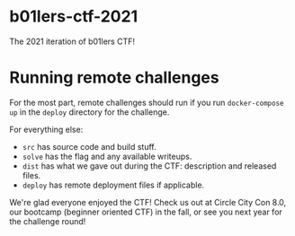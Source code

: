 # b01lers-ctf-2021
The 2021 iteration of b01lers CTF!

# Running remote challenges

For the most part, remote challenges should run if you run `docker-compose up` in the `deploy` directory for the challenge.

For everything else:
- `src` has source code and build stuff.
- `solve` has the flag and any available writeups.
- `dist` has what we gave out during the CTF: description and released files.
- `deploy` has remote deployment files if applicable.

We're glad everyone enjoyed the CTF! Check us out at Circle City Con 8.0, our bootcamp (beginner oriented CTF) in the fall, or see you next year for the challenge round!
